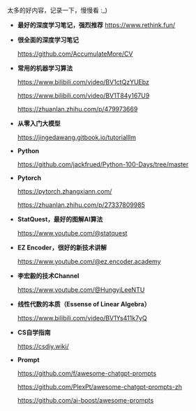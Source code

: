 太多的好内容，记录一下，慢慢看 :_)

- **最好的深度学习笔记，强烈推荐**
  https://www.rethink.fun/

-  **很全面的深度学习笔记**
  
    https://github.com/AccumulateMore/CV

-  **常用的机器学习算法**

    https://www.bilibili.com/video/BV1ctQzYUEbz

    https://www.bilibili.com/video/BV1T84y167U9

    https://zhuanlan.zhihu.com/p/479973669
   
-  **从零入门大模型**

     https://jingedawang.gitbook.io/tutorialllm

-  **Python**

     https://github.com/jackfrued/Python-100-Days/tree/master
   
-  **Pytorch**

     https://pytorch.zhangxiann.com/
   
     https://zhuanlan.zhihu.com/p/27337809985
   
-  **StatQuest，最好的图解AI算法**

    https://www.youtube.com/@statquest

-  **EZ Encoder，很好的新技术讲解**

     https://www.youtube.com/@ez.encoder.academy

-  **李宏毅的技术Channel**

     https://www.youtube.com/@HungyiLeeNTU

-  **线性代数的本质（Essense of Linear Algebra）**

    https://www.bilibili.com/video/BV1Ys411k7yQ
   
-  **CS自学指南**

     https://csdiy.wiki/
   
-  **Prompt**

     https://github.com/f/awesome-chatgpt-prompts

     https://github.com/PlexPt/awesome-chatgpt-prompts-zh

     https://github.com/ai-boost/awesome-prompts

